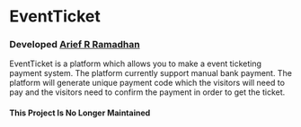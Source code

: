 # EventTicket
### Developed [Arief R Ramadhan](https://ariefrizky.com)

EventTicket is a platform which allows you to make a event ticketing payment system. The platform currently support manual bank payment. The platform will generate unique payment code which the visitors will need to pay and the visitors need to confirm the payment in order to get the ticket.

#### This Project Is No Longer Maintained
